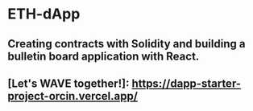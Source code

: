 # ETH-dApp

## Creating contracts with Solidity and building a bulletin board application with React.

## [Let's WAVE together!]: https://dapp-starter-project-orcin.vercel.app/

